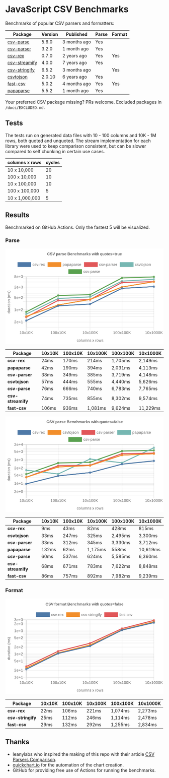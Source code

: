 # JavaScript CSV Benchmarks

Benchmarks of popular CSV parsers and formatters:

<!-- packages -->
| Package | Version | Published | Parse | Format 
|---------|---------|-----------|-------|--------
| [csv-parse](https://www.npmjs.com/package/csv-parse) | 5.6.0 | 3 months ago | Yes |  
| [csv-parser](https://www.npmjs.com/package/csv-parser) | 3.2.0 | 1 month ago | Yes |  
| [csv-rex](https://www.npmjs.com/package/csv-rex) | 0.7.0 | 2 years ago | Yes | Yes 
| [csv-streamify](https://www.npmjs.com/package/csv-streamify) | 4.0.0 | 7 years ago | Yes |  
| [csv-stringify](https://www.npmjs.com/package/csv-stringify) | 6.5.2 | 3 months ago |  | Yes 
| [csvtojson](https://www.npmjs.com/package/csvtojson) | 2.0.10 | 6 years ago | Yes |  
| [fast-csv](https://www.npmjs.com/package/fast-csv) | 5.0.2 | 4 months ago | Yes | Yes 
| [papaparse](https://www.npmjs.com/package/papaparse) | 5.5.2 | 1 month ago | Yes |  
<!-- packages -->

Your preferred CSV package missing? PRs welcome. Excluded packages in `/docs/EXCLUDED.md`.

## Tests
The tests run on generated data files with 10 - 100 columns and 10K - 1M rows, both quoted and unquoted. The stream implementation for each library were used to keep comparison consistent, but can be slower compared to self chunking in certain use cases.

<!-- tests -->
| columns x rows | cycles 
|----------------|--------
| 10 x 10,000 | 20 
| 100 x 10,000 | 10 
| 10 x 100,000 | 10 
| 100 x 100,000 | 5 
| 10 x 1,000,000 | 5 
<!-- tests -->

## Results 
Benchmarked on GitHub Actions. Only the fastest 5 will be visualized.

### Parse
![Quoted CSV Parser Benchmarks](https://github.com/willfarrell/csv-benchmarks/raw/main/results/parse_quotes%3Dtrue.png)

<!-- parse quotes=true -->
| Package | 10x10K | 100x10K | 10x100K | 100x100K | 10x1000K 
|---------|---|---|---|---|---
| **csv-rex** | 24ms | 170ms | 214ms | 1,705ms | 2,149ms 
| **papaparse** | 42ms | 190ms | 394ms | 2,031ms | 4,113ms 
| **csv-parser** | 38ms | 349ms | 385ms | 3,719ms | 4,148ms 
| **csvtojson** | 57ms | 444ms | 555ms | 4,440ms | 5,626ms 
| **csv-parse** | 76ms | 666ms | 740ms | 6,783ms | 7,765ms 
| **csv-streamify** | 74ms | 735ms | 855ms | 8,302ms | 9,574ms 
| **fast-csv** | 106ms | 936ms | 1,081ms | 9,624ms | 11,229ms 
<!-- parse quotes=true -->

![Non-Quoted CSV Parser Benchmarks](https://github.com/willfarrell/csv-benchmarks/raw/main/results/parse_quotes%3Dfalse.png)

<!-- parse quotes=false -->
| Package | 10x10K | 100x10K | 10x100K | 100x100K | 10x1000K 
|---------|---|---|---|---|---
| **csv-rex** | 9ms | 43ms | 82ms | 428ms | 815ms 
| **csvtojson** | 33ms | 247ms | 325ms | 2,495ms | 3,300ms 
| **csv-parser** | 33ms | 312ms | 345ms | 3,330ms | 3,712ms 
| **papaparse** | 132ms | 62ms | 1,175ms | 558ms | 10,619ms 
| **csv-parse** | 60ms | 537ms | 624ms | 5,585ms | 6,360ms 
| **csv-streamify** | 68ms | 671ms | 783ms | 7,622ms | 8,848ms 
| **fast-csv** | 86ms | 757ms | 892ms | 7,982ms | 9,239ms 
<!-- parse quotes=false -->

### Format

![Non-Quoted CSV Formatter Benchmarks](https://github.com/willfarrell/csv-benchmarks/raw/main/results/format_quotes%3Dfalse.png)

<!-- format quotes=false -->
| Package | 10x10K | 100x10K | 10x100K | 100x100K | 10x1000K 
|---------|---|---|---|---|---
| **csv-rex** | 22ms | 106ms | 221ms | 1,074ms | 2,273ms 
| **csv-stringify** | 25ms | 112ms | 246ms | 1,114ms | 2,478ms 
| **fast-csv** | 29ms | 132ms | 292ms | 1,255ms | 2,834ms 
<!-- format quotes=false -->

## Thanks
- leanylabs who inspired the making of this repo with their article [CSV Parsers Comparison](https://leanylabs.com/blog/js-csv-parsers-benchmarks/).
- [quickchart.io](https://quickchart.io) for the automation of the chart creation.
- GitHub for providing free use of Actions for running the benchmarks.
